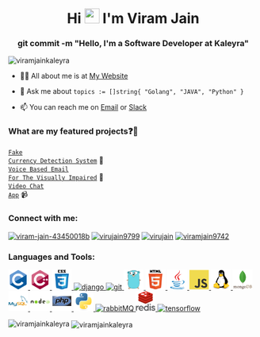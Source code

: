 <h1 align="center">Hi <img src="https://raw.githubusercontent.com/iampavangandhi/iampavangandhi/master/gifs/Hi.gif" height="30px" width="30px"> I'm Viram Jain</h1>
<h3 align="center">git commit -m "Hello, I'm a Software Developer at Kaleyra"</h3>

<p align="left"> <img src="https://komarev.com/ghpvc/?username=viramjainkaleyra&label=Profile%20views&color=0e75b6&style=flat" alt="viramjainkaleyra" /> </p>

- 👨‍💻 All about me is at [My Website](https://viram-jain.github.io/)

- 💬 Ask me about ``` topics := []string{ "Golang", "JAVA", "Python" } ```

- 📫 You can reach me on [Email](mailto:viram.jain@kaleyra.com) or [Slack](https://kaleyra.slack.com/team/U01PFQ6GMQW)

### What are my featured projects:question::rocket:
<code>[Fake Currency Detection System](https://github.com/viram-jain/FakeCurrencyDetectionSystem)</code> :money_with_wings: <br>
<code>[Voice Based Email For The Visually Impaired](https://github.com/viram-jain/VoiceBasedEmail)</code> :email: <br>
<code>[Video Chat App](https://github.com/viram-jain/video-chat-app)</code> :video_camera:<br>

<h3 align="left">Connect with me:</h3>
<p align="left">
<a href="https://linkedin.com/in/viram-jain" target="blank"><img align="center" src="https://raw.githubusercontent.com/rahuldkjain/github-profile-readme-generator/master/src/images/icons/Social/linked-in-alt.svg" alt="viram-jain-43450018b" height="30" width="40" /></a>
<a href="https://instagram.com/virujain9799" target="blank"><img align="center" src="https://raw.githubusercontent.com/rahuldkjain/github-profile-readme-generator/master/src/images/icons/Social/instagram.svg" alt="virujain9799" height="30" width="40" /></a>
<a href="https://www.leetcode.com/virujain" target="blank"><img align="center" src="https://raw.githubusercontent.com/rahuldkjain/github-profile-readme-generator/master/src/images/icons/Social/leet-code.svg" alt="virujain" height="30" width="40" /></a>
<a href="https://auth.geeksforgeeks.org/user/viramjain9742" target="blank"><img align="center" src="https://raw.githubusercontent.com/rahuldkjain/github-profile-readme-generator/master/src/images/icons/Social/geeks-for-geeks.svg" alt="viramjain9742" height="30" width="40" /></a>
</p>

<h3 align="left">Languages and Tools:</h3>
<p align="left"> <a href="https://www.cprogramming.com/" target="_blank" rel="noreferrer"> <img src="https://raw.githubusercontent.com/devicons/devicon/master/icons/c/c-original.svg" alt="c" width="40" height="40"/> </a> <a href="https://www.w3schools.com/cpp/" target="_blank" rel="noreferrer"> <img src="https://raw.githubusercontent.com/devicons/devicon/master/icons/cplusplus/cplusplus-original.svg" alt="cplusplus" width="40" height="40"/> </a> <a href="https://www.w3schools.com/css/" target="_blank" rel="noreferrer"> <img src="https://raw.githubusercontent.com/devicons/devicon/master/icons/css3/css3-original-wordmark.svg" alt="css3" width="40" height="40"/> </a> <a href="https://www.djangoproject.com/" target="_blank" rel="noreferrer"> <img src="https://www.djangoproject.com/m/img/logos/django-logo-negative.png" alt="django" width="40" height="40"/> </a> <a href="https://git-scm.com/" target="_blank" rel="noreferrer"> <img src="https://www.vectorlogo.zone/logos/git-scm/git-scm-icon.svg" alt="git" width="40" height="40"/> </a> <a href="https://golang.org" target="_blank" rel="noreferrer"> <img src="https://raw.githubusercontent.com/devicons/devicon/master/icons/go/go-original.svg" alt="go" width="40" height="40"/> </a> <a href="https://www.w3.org/html/" target="_blank" rel="noreferrer"> <img src="https://raw.githubusercontent.com/devicons/devicon/master/icons/html5/html5-original-wordmark.svg" alt="html5" width="40" height="40"/> </a> <a href="https://www.java.com" target="_blank" rel="noreferrer"> <img src="https://raw.githubusercontent.com/devicons/devicon/master/icons/java/java-original.svg" alt="java" width="40" height="40"/> </a> <a href="https://developer.mozilla.org/en-US/docs/Web/JavaScript" target="_blank" rel="noreferrer"> <img src="https://raw.githubusercontent.com/devicons/devicon/master/icons/javascript/javascript-original.svg" alt="javascript" width="40" height="40"/> </a> <a href="https://www.linux.org/" target="_blank" rel="noreferrer"> <img src="https://raw.githubusercontent.com/devicons/devicon/master/icons/linux/linux-original.svg" alt="linux" width="40" height="40"/> </a> <a href="https://www.mongodb.com/" target="_blank" rel="noreferrer"> <img src="https://raw.githubusercontent.com/devicons/devicon/master/icons/mongodb/mongodb-original-wordmark.svg" alt="mongodb" width="40" height="40"/> </a> <a href="https://www.mysql.com/" target="_blank" rel="noreferrer"> <img src="https://raw.githubusercontent.com/devicons/devicon/master/icons/mysql/mysql-original-wordmark.svg" alt="mysql" width="40" height="40"/> </a> <a href="https://nodejs.org" target="_blank" rel="noreferrer"> <img src="https://raw.githubusercontent.com/devicons/devicon/master/icons/nodejs/nodejs-original-wordmark.svg" alt="nodejs" width="40" height="40"/> </a> <a href="https://www.php.net" target="_blank" rel="noreferrer"> <img src="https://raw.githubusercontent.com/devicons/devicon/master/icons/php/php-original.svg" alt="php" width="40" height="40"/> </a> <a href="https://www.python.org" target="_blank" rel="noreferrer"> <img src="https://raw.githubusercontent.com/devicons/devicon/master/icons/python/python-original.svg" alt="python" width="40" height="40"/> </a> <a href="https://www.rabbitmq.com" target="_blank" rel="noreferrer"> <img src="https://www.vectorlogo.zone/logos/rabbitmq/rabbitmq-icon.svg" alt="rabbitMQ" width="40" height="40"/> </a> <a href="https://redis.io" target="_blank" rel="noreferrer"> <img src="https://raw.githubusercontent.com/devicons/devicon/master/icons/redis/redis-original-wordmark.svg" alt="redis" width="40" height="40"/> </a> <a href="https://www.tensorflow.org" target="_blank" rel="noreferrer"> <img src="https://www.vectorlogo.zone/logos/tensorflow/tensorflow-icon.svg" alt="tensorflow" width="40" height="40"/> </a> </p>

<p><img align="left" src="https://github-readme-stats.vercel.app/api/top-langs?username=viramjainkaleyra&show_icons=true&locale=en&layout=compact" alt="viramjainkaleyra" /></p>

<!-- <p>&nbsp;<img align="center" src="https://github-readme-stats.vercel.app/api?username=viramjainkaleyra&show_icons=true&locale=en" alt="viramjainkaleyra" /></p> -->

<p>&nbsp;<img align="center" src="https://github-readme-streak-stats.herokuapp.com/?user=viramjainkaleyra&" alt="viramjainkaleyra" /></p>

